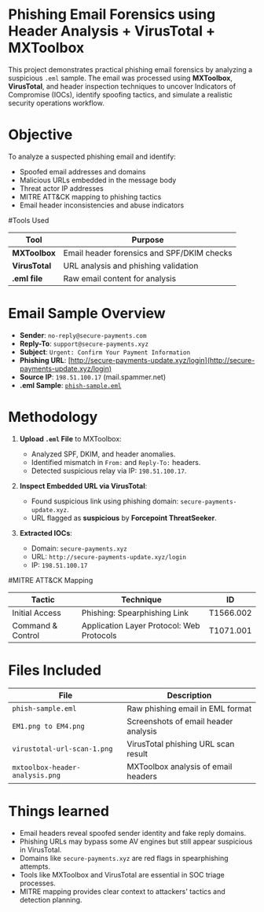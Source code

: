 # Phishing Email Forensics using Header Analysis + VirusTotal + MXToolbox

This project demonstrates practical phishing email forensics by analyzing a suspicious `.eml` sample. The email was processed using **MXToolbox**, **VirusTotal**, and header inspection techniques to uncover Indicators of Compromise (IOCs), identify spoofing tactics, and simulate a realistic security operations workflow.


# Objective

To analyze a suspected phishing email and identify:
- Spoofed email addresses and domains
- Malicious URLs embedded in the message body
- Threat actor IP addresses
- MITRE ATT&CK mapping to phishing tactics
- Email header inconsistencies and abuse indicators

#Tools Used

| Tool              | Purpose                              |
|-------------------|---------------------------------------|
| **MXToolbox**     | Email header forensics and SPF/DKIM checks |
| **VirusTotal**    | URL analysis and phishing validation |
| **.eml file**     | Raw email content for analysis       |

# Email Sample Overview

- **Sender**: `no-reply@secure-payments.com`
- **Reply-To**: `support@secure-payments.xyz`
- **Subject**: `Urgent: Confirm Your Payment Information`
- **Phishing URL**: [http://secure-payments-update.xyz/login](http://secure-payments-update.xyz/login)
- **Source IP**: `198.51.100.17` (mail.spammer.net)
- **.eml Sample**: [`phish-sample.eml`](./email-header-analysis/phish-sample.eml)

# Methodology

1. **Upload `.eml` File** to MXToolbox:
   - Analyzed SPF, DKIM, and header anomalies.
   - Identified mismatch in `From:` and `Reply-To:` headers.
   - Detected suspicious relay via IP: `198.51.100.17`.

2. **Inspect Embedded URL via VirusTotal**:
   - Found suspicious link using phishing domain: `secure-payments-update.xyz`.
   - URL flagged as **suspicious** by **Forcepoint ThreatSeeker**.

3. **Extracted IOCs**:
   - Domain: `secure-payments.xyz`
   - URL: `http://secure-payments-update.xyz/login`
   - IP: `198.51.100.17`


#MITRE ATT&CK Mapping

| Tactic            | Technique                                 | ID           |
|-------------------|--------------------------------------------|--------------|
| Initial Access    | Phishing: Spearphishing Link               | T1566.002    |
| Command & Control | Application Layer Protocol: Web Protocols | T1071.001    |


# Files Included

| File                          | Description                           |
|-------------------------------|----------------------------------------|
| `phish-sample.eml`            | Raw phishing email in EML format       |
| `EM1.png to EM4.png`          | Screenshots of email header analysis   |
| `virustotal-url-scan-1.png`  | VirusTotal phishing URL scan result    |
| `mxtoolbox-header-analysis.png` | MXToolbox analysis of email headers |



# Things learned

- Email headers reveal spoofed sender identity and fake reply domains.
- Phishing URLs may bypass some AV engines but still appear suspicious in VirusTotal.
- Domains like `secure-payments.xyz` are red flags in spearphishing attempts.
- Tools like MXToolbox and VirusTotal are essential in SOC triage processes.
- MITRE mapping provides clear context to attackers' tactics and detection planning.



